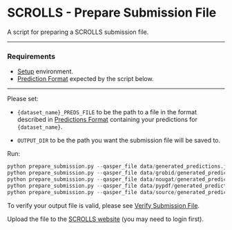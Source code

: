 # SCROLLS - Prepare Submission File

A script for preparing a SCROLLS submission file.
***

### Requirements
* [Setup](https://github.com/tau-nlp/scrolls/blob/main/evaluator/README.md#setup) environment.
* [Prediction Format](https://github.com/tau-nlp/scrolls/blob/main/evaluator/README.md#prediction-format) expected by the script below.

***

Please set:
* `{dataset_name}_PREDS_FILE` to be the path to a file in the format described in [Predictions Format](#https://github.com/tau-nlp/scrolls/blob/main/evaluator/README.md#prediction-format) containing your predictions for `{dataset_name}`.
  
* `OUTPUT_DIR` to be the path you want the submission file will be saved to.

Run:

```python
python prepare_submission.py --qasper_file data/generated_predictions.json --gov_report_file data/original/mock_gov_report.json --summ_screen_file data/original/mock_sfd.json --qmsum_file data/original/mock_qmsum.json --narrative_qa_file data/original/mock_nqa.json --quality_file data/original/mock_qual.json --contract_nli_file data/original/mock_cnli.json --output_dir submission/original
python prepare_submission.py --qasper_file data/grobid/generated_predictions.json --gov_report_file data/original/mock_gov_report.json --summ_screen_file data/original/mock_sfd.json --qmsum_file data/original/mock_qmsum.json --narrative_qa_file data/original/mock_nqa.json --quality_file data/original/mock_qual.json --contract_nli_file data/original/mock_cnli.json --output_dir submission/grobid
python prepare_submission.py --qasper_file data/nougat/generated_predictions.json --gov_report_file data/original/mock_gov_report.json --summ_screen_file data/original/mock_sfd.json --qmsum_file data/original/mock_qmsum.json --narrative_qa_file data/original/mock_nqa.json --quality_file data/original/mock_qual.json --contract_nli_file data/original/mock_cnli.json --output_dir submission/nougat
python prepare_submission.py --qasper_file data/pypdf/generated_predictions.json --gov_report_file data/original/mock_gov_report.json --summ_screen_file data/original/mock_sfd.json --qmsum_file data/original/mock_qmsum.json --narrative_qa_file data/original/mock_nqa.json --quality_file data/original/mock_qual.json --contract_nli_file data/original/mock_cnli.json --output_dir submission/pypdf
python prepare_submission.py --qasper_file data/source/generated_predictions.json --gov_report_file data/original/mock_gov_report.json --summ_screen_file data/original/mock_sfd.json --qmsum_file data/original/mock_qmsum.json --narrative_qa_file data/original/mock_nqa.json --quality_file data/original/mock_qual.json --contract_nli_file data/original/mock_cnli.json --output_dir submission/source
```

To verify your output file is valid, please see [Verify Submission File](https://github.com/tau-nlp/scrolls/blob/main/evaluator/VERIFY_SUBMISSION_FILE.md).

Upload the file to the [SCROLLS website](https://www.scrolls-benchmark.com) (you may need to login first).
